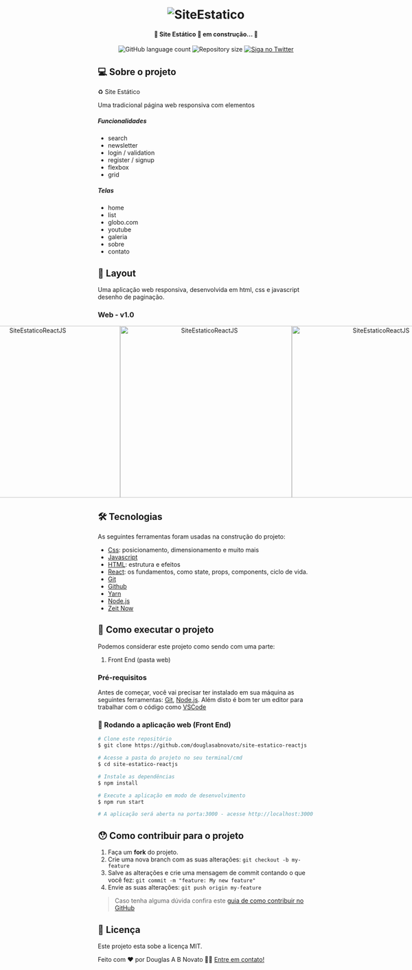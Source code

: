 <h1 align="center">
    <img alt="SiteEstatico" title="#SiteEstatico" src="./src/assets/menu-responsivo-1.jpg" />
</h1>

<h4 align="center"> 
	🚧 Site Estático 🚀 em construção... 🚧
</h4> 

<p align="center">
  <img alt="GitHub language count" src="https://img.shields.io/github/languages/count/douglasabnovato/site-estatico?color=%2304D361">
  <img alt="Repository size" src="https://img.shields.io/github/repo-size/douglasabnovato/site-estatico">
  <a href="https://www.twitter.com/douglasabnovato/">
    <img alt="Siga no Twitter" src="https://img.shields.io/twitter/url?url=https%3A%2F%2Fgithub.com%douglasabnovato%2Fsite-estatico">
  </a>
</p>

## 💻 Sobre o projeto

♻️ Site Estático  

Uma tradicional página web responsiva com elementos

##### Funcionalidades

- search
- newsletter
- login / validation
- register / signup
- flexbox
- grid

##### Telas

- home
- list
- globo.com
- youtube 
- galeria
- sobre
- contato
 
## 🎨 Layout

Uma aplicação web responsiva, desenvolvida em html, css e javascript desenho de paginação.

### Web - v1.0

<p align="center" style="display: flex; align-items: flex-start; justify-content: center;">
  <img alt="SiteEstaticoReactJS" title="#SiteEstaticoReactJS" src="./src/assets/menu-responsivo-1.jpg" width="400px">
  <img alt="SiteEstaticoReactJS" title="#SiteEstaticoReactJS" src="./src/assets/menu-responsivo-2.jpg" width="400px">
  <img alt="SiteEstaticoReactJS" title="#SiteEstaticoReactJS" src="./src/assets/menu-responsivo-3.jpg" width="400px">
  <img alt="SiteEstaticoReactJS" title="#SiteEstaticoReactJS" src="./src/assets/menu-responsivo-4.jpg" width="400px">
  <img alt="SiteEstaticoReactJS" title="#SiteEstaticoReactJS" src="./src/assets/menu-responsivo-5.jpg" width="400px">
  <img alt="SiteEstaticoReactJS" title="#SiteEstaticoReactJS" src="./src/assets/menu-responsivo-6.jpg" width="400px">
  <img alt="SiteEstaticoReactJS" title="#SiteEstaticoReactJS" src="./src/assets/menu-responsivo-7.jpg" width="400px">
  <img alt="SiteEstaticoReactJS" title="#SiteEstaticoReactJS" src="./src/assets/menu-responsivo-8.jpg" width="400px">
  <img alt="SiteEstaticoReactJS" title="#SiteEstaticoReactJS" src="./src/assets/menu-responsivo-9.jpg" width="400px">
</p>  

## 🛠 Tecnologias

As seguintes ferramentas foram usadas na construção do projeto:

- [Css][css]: posicionamento, dimensionamento e muito mais
- [Javascript][javascript]
- [HTML][html]: estrutura e efeitos 
- [React][reactjs]: os fundamentos, como state, props, components, ciclo de vida.
- [Git][git]
- [Github][github] 
- [Yarn][yarn]
- [Node.js][nodejs]
- [Zeit Now](https://vercel.com/)

## 🚀 Como executar o projeto

Podemos considerar este projeto como sendo com uma parte:
1. Front End (pasta web)  

### Pré-requisitos

Antes de começar, você vai precisar ter instalado em sua máquina as seguintes ferramentas:
[Git](https://git-scm.com), [Node.js][nodejs]. 
Além disto é bom ter um editor para trabalhar com o código como [VSCode][vscode]

### 🧭 Rodando a aplicação web (Front End)

```bash 
# Clone este repositório
$ git clone https://github.com/douglasabnovato/site-estatico-reactjs

# Acesse a pasta do projeto no seu terminal/cmd
$ cd site-estatico-reactjs 

# Instale as dependências
$ npm install

# Execute a aplicação em modo de desenvolvimento
$ npm run start

# A aplicação será aberta na porta:3000 - acesse http://localhost:3000

```

## 😯 Como contribuir para o projeto

1. Faça um **fork** do projeto.
2. Crie uma nova branch com as suas alterações: `git checkout -b my-feature`
3. Salve as alterações e crie uma mensagem de commit contando o que você fez: `git commit -m "feature: My new feature"`
4. Envie as suas alterações: `git push origin my-feature`
> Caso tenha alguma dúvida confira este [guia de como contribuir no GitHub](https://github.com/firstcontributions/first-contributions)


## 📝 Licença

Este projeto esta sobe a licença MIT.

Feito com ❤️ por Douglas A B Novato 👋🏽 [Entre em contato!](https://www.linkedin.com/in/douglasabnovato/)

[git]: https://git-scm.com/doc
[github]: https://docs.github.com/en
[nodejs]: https://nodejs.org/
[typescript]: https://www.typescriptlang.org/
[expo]: https://expo.io/
[reactjs]: https://reactjs.org
[rn]: https://facebook.github.io/react-native/
[yarn]: https://yarnpkg.com/
[vscode]: https://code.visualstudio.com/
[vceditconfig]: https://marketplace.visualstudio.com/items?itemName=EditorConfig.EditorConfig
[license]: https://opensource.org/licenses/MIT
[vceslint]: https://marketplace.visualstudio.com/items?itemName=dbaeumer.vscode-eslint
[prettier]: https://marketplace.visualstudio.com/items?itemName=esbenp.prettier-vscode
[rs]: https://rocketseat.com.br 
[css]: https://developer.mozilla.org/en-US/docs/Web/CSS 
[html]: https://developer.mozilla.org/en-US/docs/Web/HTML
[javascript]: https://developer.mozilla.org/en-US/docs/Web/JavaScript  
